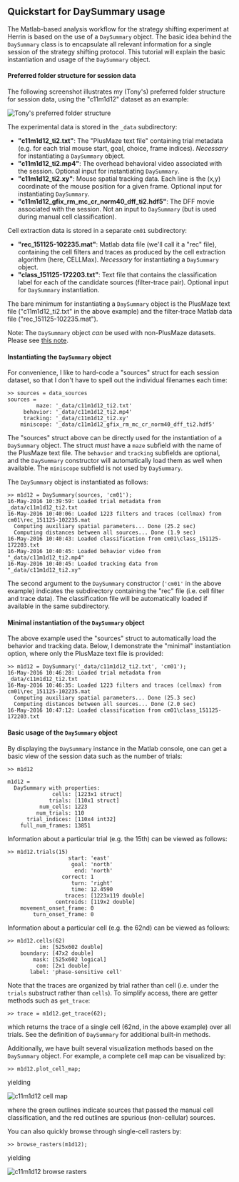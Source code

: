 ## Quickstart for DaySummary usage

The Matlab-based analysis workflow for the strategy shifting experiment at Herrin is based on the use of a `DaySummary` object. The basic idea behind the `DaySummary` class is to encapsulate all relevant information for a single session of the strategy shifting protocol. This tutorial will explain the basic instantiation and usage of the `DaySummary` object.

#### Preferred folder structure for session data

The following screenshot illustrates my (Tony's) preferred folder structure for session data, using the "c11m1d12" dataset as an example:

![Tony's preferred folder structure](ds_folder_structure.PNG)

The experimental data is stored in the `_data` subdirectory:

- __"c11m1d12_ti2.txt"__: The "PlusMaze text file" containing trial metadata (e.g. for each trial mouse start, goal, choice, frame indices). _Necessary_ for instantiating a `DaySummary` object.
- __"c11m1d12_ti2.mp4"__: The overhead behavioral video associated with the session. Optional input for instantiating `DaySummary`.
- __"c11m1d12_ti2.xy"__: Mouse spatial tracking data. Each line is the (x,y) coordinate of the mouse position for a given frame. Optional input for instantiating `DaySummary`.
- __"c11m1d12_gfix_rm_mc_cr_norm40_dff_ti2.hdf5"__: The DFF movie associated with the session. Not an input to `DaySummary` (but is used during manual cell classification).
 
Cell extraction data is stored in a separate `cm01` subdirectory:

- __"rec_151125-102235.mat"__: Matlab data file (we'll call it a "rec" file), containing the cell filters and traces as produced by the cell extraction algorithm (here, CELLMax). _Necessary_ for instantiating a `DaySummary` object.
- __"class_151125-172203.txt"__: Text file that contains the classification label for each of the candidate sources (filter-trace pair). Optional input for `DaySummary` instantiation.
 
The bare minimum for instantiating a `DaySummary` object is the PlusMaze text file ("c11m1d12_ti2.txt" in the above example) and the filter-trace Matlab data file ("rec_151125-102235.mat").

Note: The `DaySummary` object _can_ be used with non-PlusMaze datasets. Please see [this note](ds_nonplusmaze.md).

#### Instantiating the `DaySummary` object

For convenience, I like to hard-code a "sources" struct for each session dataset, so that I don't have to spell out the individual filenames each time:
```
>> sources = data_sources
sources = 
         maze: '_data/c11m1d12_ti2.txt'
     behavior: '_data/c11m1d12_ti2.mp4'
     tracking: '_data/c11m1d12_ti2.xy'
    miniscope: '_data/c11m1d12_gfix_rm_mc_cr_norm40_dff_ti2.hdf5'
```

The "sources" struct above can be directly used for the instantiation of a `DaySummary` object. The struct _must_ have a `maze` subfield with the name of the PlusMaze text file. The `behavior` and `tracking` subfields are optional, and the `DaySummary` constructor will automatically load them as well when available. The `miniscope` subfield is not used by `DaySummary`.

The `DaySummary` object is instantiated as follows:
```
>> m1d12 = DaySummary(sources, 'cm01');
16-May-2016 10:39:59: Loaded trial metadata from _data/c11m1d12_ti2.txt
16-May-2016 10:40:06: Loaded 1223 filters and traces (cellmax) from cm01\rec_151125-102235.mat
  Computing auxiliary spatial parameters... Done (25.2 sec)
  Computing distances between all sources... Done (1.9 sec)
16-May-2016 10:40:43: Loaded classification from cm01\class_151125-172203.txt
16-May-2016 10:40:45: Loaded behavior video from "_data/c11m1d12_ti2.mp4"
16-May-2016 10:40:45: Loaded tracking data from "_data/c11m1d12_ti2.xy"
```

The second argument to the `DaySummary` constructor (`'cm01'` in the above example) indicates the subdirectory containing the "rec" file (i.e. cell filter and trace data). The classification file will be automatically loaded if available in the same subdirectory.

#### Minimal instantiation of the `DaySummary` object

The above example used the "sources" struct to automatically load the behavior and tracking data. Below, I demonstrate the "minimal" instantiation option, where only the PlusMaze text file is provided:
```
>> m1d12 = DaySummary('_data/c11m1d12_ti2.txt', 'cm01');
16-May-2016 10:46:28: Loaded trial metadata from _data/c11m1d12_ti2.txt
16-May-2016 10:46:35: Loaded 1223 filters and traces (cellmax) from cm01\rec_151125-102235.mat
  Computing auxiliary spatial parameters... Done (25.3 sec)
  Computing distances between all sources... Done (2.0 sec)
16-May-2016 10:47:12: Loaded classification from cm01\class_151125-172203.txt
```

#### Basic usage of the `DaySummary` object

By displaying the `DaySummary` instance in the Matlab console, one can get a basic view of the session data such as the number of trials:
```
>> m1d12

m1d12 = 
  DaySummary with properties:
              cells: [1223x1 struct]
             trials: [110x1 struct]
          num_cells: 1223
         num_trials: 110
      trial_indices: [110x4 int32]
    full_num_frames: 13851
```

Information about a particular trial (e.g. the 15th) can be viewed as follows:
```
>> m1d12.trials(15)
                   start: 'east'
                    goal: 'north'
                     end: 'north'
                 correct: 1
                    turn: 'right'
                    time: 12.4590
                  traces: [1223x119 double]
               centroids: [119x2 double]
    movement_onset_frame: 0
        turn_onset_frame: 0
```

Information about a particular cell (e.g. the 62nd) can be viewed as follows:
```
>> m1d12.cells(62)
          im: [525x602 double]
    boundary: [47x2 double]
        mask: [525x602 logical]
         com: [2x1 double]
       label: 'phase-sensitive cell'
```

Note that the traces are organized by trial rather than cell (i.e. under the `trials` substruct rather than `cells`). To simplify access, there are getter methods such as `get_trace`:
```
>> trace = m1d12.get_trace(62);
```
which returns the trace of a single cell (62nd, in the above example) over all trials. See the definition of `DaySummary` for additional built-in methods.

Additionally, we have built several visualization methods based on the `DaySummary` object. For example, a complete cell map can be visualized by:
```
>> m1d12.plot_cell_map;
```
yielding

![c11m1d12 cell map](ds_plot_cell_map.png)

where the green outlines indicate sources that passed the manual cell classification, and the red outlines are spurious (non-cellular) sources.

You can also quickly browse through single-cell rasters by:
```
>> browse_rasters(m1d12);
```
yielding

![c11m1d12 browse rasters](ds_browse-rasters.png)
